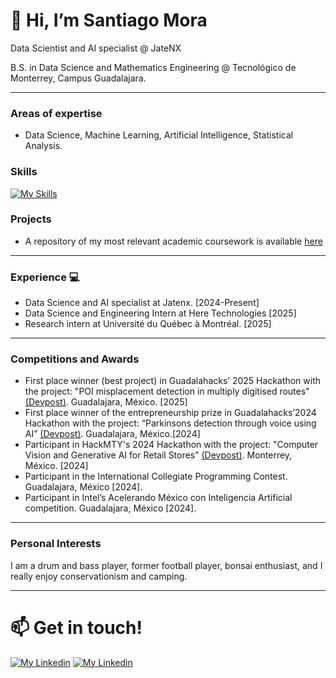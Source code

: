 # 👋 Hi, I’m Santiago Mora
Data Scientist and AI specialist @ JateNX

B.S. in Data Science and Mathematics Engineering @ Tecnológico de Monterrey, Campus Guadalajara.

---
  
### Areas of expertise

- Data Science, Machine Learning, Artificial Intelligence, Statistical Analysis.

### Skills

[![My Skills](https://skillicons.dev/icons?i=py,r,pytorch,sklearn,tensorflow,fastapi,vscode,anaconda,github,git&theme=light)](https://skillicons.dev)

### Projects

- A repository of my most relevant academic coursework is available [here](https://github.com/santiagomora2/project-portfolio)
  
---

### Experience 💻

- Data Science and AI specialist at Jatenx. [2024-Present]
- Data Science and Engineering Intern at Here Technologies [2025]
- Research intern at Université du Québec à Montréal. [2025]

---
### Competitions and Awards

- First place winner (best project) in Guadalahacks’ 2025 Hackathon with the project: "POI misplacement detection in multiply digitised routes" [(Devpost)](https://devpost.com/software/poi-misplacement-detection-in-multiply-digitised-routes). Guadalajara, México. [2025]
- First place winner of the entrepreneurship prize in Guadalahacks’2024 Hackathon with the project: “Parkinsons detection through voice using AI” [(Devpost)](https://devpost.com/software/deteccion-de-parkinson-a-traves-de-la-voz-con-ia). Guadalajara, México.[2024]
- Participant in HackMTY's 2024 Hackathon with the project: "Computer Vision and Generative AI for Retail Stores" [(Devpost)](https://devpost.com/software/full-eye). Monterrey, México. [2024]
- Participant in the International Collegiate Programming Contest. Guadalajara, México [2024].
- Participant in Intel’s Acelerando México con Inteligencia Artificial competition. Guadalajara, México [2024].
  
---

### Personal Interests

I am a drum and bass player, former football player, bonsai enthusiast, and I really enjoy conservationism and camping.

---
# 📫 Get in touch!

[![My Linkedin](https://skillicons.dev/icons?i=linkedin&theme=light)](https://www.linkedin.com/in/santiago-mora-28a1732b4)
[![My Linkedin](https://skillicons.dev/icons?i=gmail&theme=light)](mailto:sant.mora.11@gmail.com)





